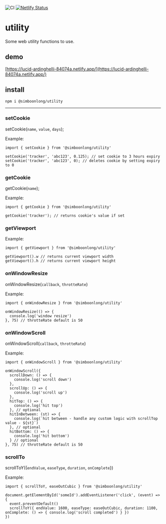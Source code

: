 ![CI](https://github.com/simboonlong/utility/workflows/CI/badge.svg?branch=master&event=push) [![Netlify Status](https://api.netlify.com/api/v1/badges/13e83d25-b833-48e5-bc73-bac4e8e32958/deploy-status)](https://app.netlify.com/sites/lucid-ardinghelli-84074a/deploys)

# utility
Some web utility functions to use.

## demo
[https://lucid-ardinghelli-84074a.netlify.app/](https://lucid-ardinghelli-84074a.netlify.app/)

## install
`npm i @simboonlong/utility`

---

### setCookie

setCookie(`name`, `value`, `days`);

Example:

```
import { setCookie } from '@simboonlong/utility'

setCookie('tracker', 'abc123', 0.125); // set cookie to 3 hours expiry
setCookie('tracker', 'abc123', 0); // deletes cookie by setting expiry to 0
```

### getCookie

getCookie(`name`);

Example:

```
import { getCookie } from '@simboonlong/utility'

getCookie('tracker'); // returns cookie's value if set
```

### getViewport

Example:

```
import { getViewport } from '@simboonlong/utility'

getViewport().w // returns current viewport width
getViewport().h // returns current viewport height
```

### onWindowResize

onWindowResize(`callback`, `throtteRate`)

Example:

```
import { onWindowResize } from '@simboonlong/utility'

onWindowResize(() => {
  console.log('window resize')
}, 75) // throtteRate default is 50
```

### onWindowScroll

onWindowScroll(`callback`, `throtteRate`)

Example:

```
import { onWindowScroll } from '@simboonlong/utility'

onWindowScroll({
  scrollDown: () => {
    console.log('scroll down')
  },
  scrollUp: () => {
    console.log('scroll up')
  },
  hitTop: () => {
    console.log('hit top')
  }, // optional
  hitInBetween: (st) => {
    console.log(`hit between - handle any custom logic with scrollTop value - ${st}`)
  }, // optional
  hitBottom: () => {
    console.log('hit bottom')
  } // optional
}, 75) // throtteRate default is 50
```

### scrollTo

scrollToY({`endValue`, `easeType`, `duration`, `onComplete`})

Example:

```
import { scrollToY, easeOutCubic } from '@simboonlong/utility'

document.getElementById('someId').addEventListener('click', (event) => {
  event.preventDefault()
  scrollToY({ endValue: 1600, easeType: easeOutCubic, duration: 1100, onComplete: () => { console.log('scroll completed') } })
})
```
